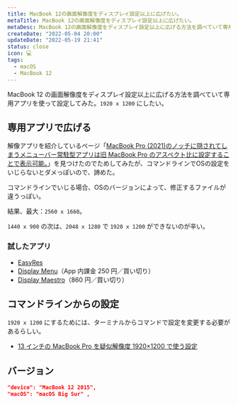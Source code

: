 ```yaml
---
title: MacBook 12の画面解像度をディスプレイ設定以上に広げたい。
metaTitle: MacBook 12の画面解像度をディスプレイ設定以上に広げたい。
metaDesc: MacBook 12の画面解像度をディスプレイ設定以上に広げる方法を調べていて専用アプリを使って設定してみた。
createDate: "2022-05-04 20:00"
updateDate: "2022-05-19 21:41"
status: close
icon: 💻
tags:
  - macOS
  - MacBook 12
---
```


MacBook 12 の画面解像度をディスプレイ設定以上に広げる方法を調べていて専用アプリを使って設定してみた。`1920 x 1200` にしたい。

## 専用アプリで広げる

解像アプリを紹介しているページ「[MacBook Pro (2021)のノッチに隠されてしまうメニューバー常駐型アプリは旧 MacBook Pro のアスペクト比に設定することで表示可能。](https://applech2.com/archives/20211112-macbook-pro-notch-glich.html)」を見つけたのでためしてみたが、コマンドラインでOSの設定をいじらないとダメっぽいので、諦めた。

コマンドラインでいじる場合、OSのバージョンによって、修正するファイルが違うっぽい。

結果、最大：`2560 x 1660`。

`1440 x 900` の次は、`2048 x 1280` で `1920 x 1200` ができないのが辛い。

### 試したアプリ

- [EasyRes](https://apps.apple.com/jp/app/easyres/id688211836?mt=12)
- [Display Menu](https://apps.apple.com/jp/app/display-menu/id549083868?mt=12)（App 内課金 250 円／買い切り）
- [Display Maestro](https://apps.apple.com/jp/app/display-maestro/id414546485?mt=12)（860 円／買い切り）


## コマンドラインからの設定

`1920 x 1200` にするためには、ターミナルからコマンドで設定を変更する必要があるらしい。

- [13 インチの MacBook Pro を疑似解像度 1920×1200 で使う設定](https://dev.classmethod.jp/articles/macbookpro-13inch-1920x1200/)

## バージョン

```json
"device": "MacBook 12 2015",
"macOS": "macOS Big Sur" ,
```
